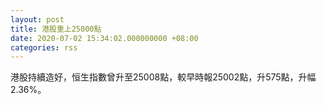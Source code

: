 ```yaml
---
layout: post
title: 港股重上25000點
date: 2020-07-02 15:34:02.000000000 +08:00
categories: rss
---
```


港股持續造好，恒生指數曾升至25008點，較早時報25002點，升575點，升幅2.36%。
